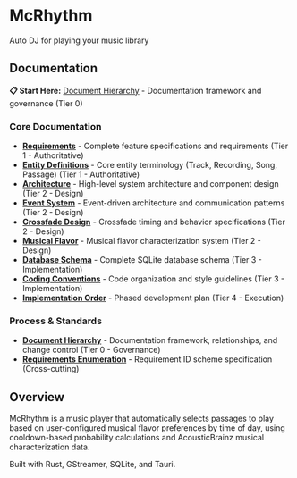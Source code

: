 # McRhythm
Auto DJ for playing your music library

## Documentation

**📋 Start Here:** [Document Hierarchy](document_hierarchy.md) - Documentation framework and governance (Tier 0)

### Core Documentation

- **[Requirements](requirements.md)** - Complete feature specifications and requirements (Tier 1 - Authoritative)
- **[Entity Definitions](entity_definitions.md)** - Core entity terminology (Track, Recording, Song, Passage) (Tier 1 - Authoritative)
- **[Architecture](architecture.md)** - High-level system architecture and component design (Tier 2 - Design)
- **[Event System](event_system.md)** - Event-driven architecture and communication patterns (Tier 2 - Design)
- **[Crossfade Design](crossfade.md)** - Crossfade timing and behavior specifications (Tier 2 - Design)
- **[Musical Flavor](musical_flavor.md)** - Musical flavor characterization system (Tier 2 - Design)
- **[Database Schema](database_schema.md)** - Complete SQLite database schema (Tier 3 - Implementation)
- **[Coding Conventions](coding_conventions.md)** - Code organization and style guidelines (Tier 3 - Implementation)
- **[Implementation Order](implementation_order.md)** - Phased development plan (Tier 4 - Execution)

### Process & Standards

- **[Document Hierarchy](document_hierarchy.md)** - Documentation framework, relationships, and change control (Tier 0 - Governance)
- **[Requirements Enumeration](requirements_enumeration.md)** - Requirement ID scheme specification (Cross-cutting)

## Overview

McRhythm is a music player that automatically selects passages to play based on user-configured musical flavor preferences by time of day, using cooldown-based probability calculations and AcousticBrainz musical characterization data.

Built with Rust, GStreamer, SQLite, and Tauri.

